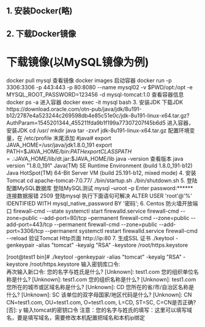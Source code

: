 ## 1.	安装Docker(略)
## 2.	下载Docker镜像
# 下载镜像(以MySQL镜像为例)
docker pull mysql
查看镜像
docker images
启动容器
docker run  -p 3306:3306 -p 443:443 -p 80:8080 --name mysql02 -v $PWD/opt:/opt -e MYSQL_ROOT_PASSWORD=123456 -d mysql-tomcat:1.0
查看容器信息
docker ps -a 
进入容器
docker exec -it mysql bash
3.	安装JDK
下载JDK
https://download.oracle.com/otn-pub/java/jdk/8u191-b12/2787e4a523244c269598db4e85c51e0c/jdk-8u191-linux-x64.tar.gz?AuthParam=1545201344_455211fda9b1f199a77307207f45b6d5
进入容器，安装JDK
cd /usr/
mkdir java 
tar -zxvf jdk-8u191-linux-x64.tar.gz
配置环境变量，在 /etc/profile 末尾添加
#java#
export JAVA_HOME=/usr/java/jdk1.8.0_191
export PATH=$JAVA_HOME/bin:$PATH
export CLASSPATH=.:$JAVA_HOME/lib/dt.jar:$JAVA_HOME/lib 
java -version 查看版本
java version "1.8.0_191"
Java(TM) SE Runtime Environment (build 1.8.0_191-b12)
Java HotSpot(TM) 64-Bit Server VM (build 25.191-b12, mixed mode)
4.	安装Tomcat
cd apache-tomcat-7.0.77/
./bin/startup.sh
./bin/shutdown.sh
5.	登陆配置MySQL数据库
登陆MySQL测试
mysql –uroot –p
Enter password:******
连接数据报错 2509
登陆mysql 执行下面语句可解决
ALTER USER 'root'@'%' IDENTIFIED WITH mysql_native_password BY '密码';
6.	Centos 防火墙开放端口
firewall-cmd --state 
systemctl start firewalld.service
firewall-cmd --zone=public --add-port=80/tcp –permanent
firewall-cmd --zone=public --add-port=443/tcp --permanent
firewall-cmd --zone=public --add-port=3306/tcp --permanent
systemctl restart firewalld.service
firewall-cmd --reload
验证Tomcat Http页面
http://ip:80
7.	生成SSL 证书
./keytool -genkeypair -alias "tomcat" -keyalg "RSA" -keystore /root/https.keystore

[root@test1 bin]# ./keytool -genkeypair -alias "tomcat" -keyalg "RSA" -keystore /root/https.keystore
输入密钥库口令:  
再次输入新口令: 
您的名字与姓氏是什么?
  [Unknown]:  test1.com
您的组织单位名称是什么?
  [Unknown]:  test1.com
您的组织名称是什么?
  [Unknown]:  test1.com
您所在的城市或区域名称是什么?
  [Unknown]:  CD
您所在的省/市/自治区名称是什么?
  [Unknown]:  SC
该单位的双字母国家/地区代码是什么?
  [Unknown]:  CN
CN=test1.com, OU=test1.com, O=test1.com, L=CD, ST=SC, C=CN是否正确?
  [否]:  y
输入tomcat的密钥口令
注意：您的名字与姓氏的填写：这里可以填写域名，要是填写域名，需要修改本机配置把域名和本机ip绑定
<Connector port="443" protocol="org.apache.coyote.http11.Http11Protocol"
         maxThreads="150" 
         SSLEnabled="true" 
         scheme="https" 
         secure="true" 
         clientAuth="false" 
         sslProtocol="TLS"
         keystoreFile="/root/https.keystore" keystorePass="hnga1219@"/>
		
